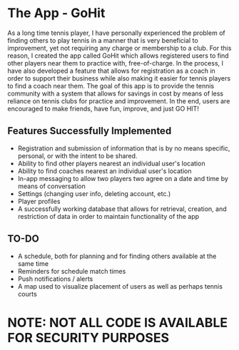 # The App - GoHit
 As a long time tennis player, I have personally experienced the problem of finding others to play tennis in a manner that is very beneficial to improvement, yet not requiring any charge or membership to a club. For this reason, I created the app called GoHit which allows registered users to find other players near them to practice with, free-of-charge. In the process, I have also developed a feature that allows for registration as a coach in order to support their business while also making it easier for tennis players to find a coach near them. The goal of this app is to provide the tennis community with a system that allows for savings in cost by means of less reliance on tennis clubs for practice and improvement. In the end, users are encouraged to make friends, have fun, improve, and just GO HIT!

## Features Successfully Implemented
- Registration and submission of information that is by no means specific, personal, or with the intent to be shared.
- Ability to find other players nearest an individual user's location
- Ability to find coaches nearest an individual user's location
- In-app messaging to allow two players two agree on a date and time by means of conversation
- Settings (changing user info, deleting account, etc.)
- Player profiles
- A successfully working database that allows for retrieval, creation, and restriction of data in order to maintain functionality of the app
## TO-DO
- A schedule, both for planning and for finding others available at the same time
- Reminders for schedule match times
- Push notifications / alerts
- A map used to visualize placement of users as well as perhaps tennis courts
# NOTE: NOT ALL CODE IS AVAILABLE FOR SECURITY PURPOSES
